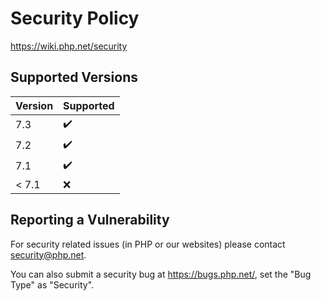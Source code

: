 # Security Policy
https://wiki.php.net/security

## Supported Versions

| Version | Supported          |
| ------- | ------------------ |
| 7.3     | :heavy_check_mark: |
| 7.2     | :heavy_check_mark: |
| 7.1     | :heavy_check_mark: |
| < 7.1   | :x:                |

## Reporting a Vulnerability

For security related issues (in PHP or our websites) please contact security@php.net.

You can also submit a security bug at https://bugs.php.net/, set the "Bug Type" as "Security".
